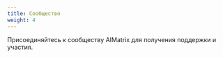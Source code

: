 ```yaml
---
title: Сообщество
weight: 4
---
```


Присоединяйтесь к сообществу AIMatrix для получения поддержки и участия.